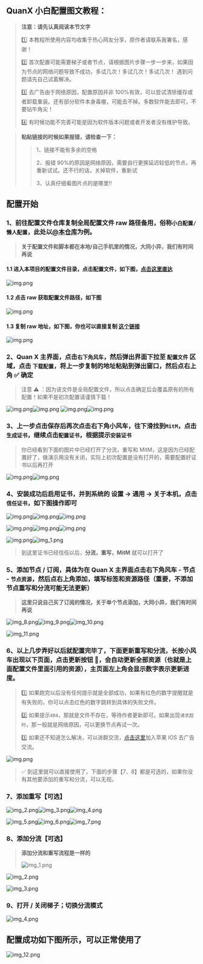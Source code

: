 ## QuanX 小白配置图文教程：

> **注意：请先认真阅读本节文字**
>
> 1️⃣ 本教程所使用内容均收集于热心网友分享，原作者请联系我署名，感谢！
>
> 2️⃣ 首次配置可能需要梯子或者节点，请根据图片步骤一步一步来，如果因为节点的网络问题导致不成功，多试几次！多试几次！多试几次！ 遇到问题请先自己试着解决。
>
> 3️⃣ 去广告由于网络原因，配置原因并非 100%有效，可以尝试清除缓存或者卸载重装。还有部分软件本身毒瘤，可能去不掉。多数软件能去即可，不要钻牛角尖！
>
> 4️⃣ 有时候功能不完善可能是因为软件版本问题或者开发者没有维护导致。

> **粘贴链接的时候如果报错，请检查一下：**
>
> > 1、链接不能有多余的空格
> >
> > 2、报错 90%的原因是网络原因，需要自行更换延迟较低的节点，再重新试试。还不行的话，关掉软件，重新试
> >
> > 3、认真仔细看图片点的是哪里‼️

## 配置开始

### 1、前往配置文件仓库复制全局配置文件 raw 路径备用，俗称`小白配置/懒人配置`，此处以[@本仓库](https://github.com/ipy/wool_scripts/tree/main/QuantumultX)为例。

> **关于配置文件和脚本都在本地/自己手机里的情况，大同小异，我们有时间再说**

#### 1.1 进入本项目的配置文件目录，点击配置文件，如下图，[点击这里直达](https://github.com/ipy/wool_scripts/tree/main/QuantumultX/config)

![img.png](../pic/quanX/how-to-use-00.png)

#### 1.2 点击 raw 获取配置文件路径，如下图

![img.png](../pic/quanX/how-to-use-00-01.png)

#### 1.3 复制 raw 地址，如下图，你也可以直接复制 [这个链接](https://raw.githubusercontent.com/ipy/wool_scripts/main/QuantumultX/config/QuanX.conf)

![img.png](../pic/quanX/how-to-use-00-02.png)

### 2、Quan X 主界面，点击`右下角风车`，然后弹出界面下拉至 `配置文件` 区域，点击 `下载配置`，将上一步复制的地址粘贴到弹出窗口，然后点右上角 ✅ 确定

> 注意 ⚠️ ：因为该文件是全局配置文件，所以点击确定后会覆盖原有的所有配置！如果不是初次配置请谨慎下载！

![img.png](../pic/quanX/how-to-use-01.png)![img.png](../pic/quanX/how-to-use-02.png)
![img.png](../pic/quanX/how-to-use-03.png)![img.png](../pic/quanX/how-to-use-04.png)

### 3、上一步点击保存后再次点击右下角小风车，往下滑找到`MitM`，点击`生成证书`，继续点击`配置证书`，根据提示`安装证书`

> 你已经看到下面的图片中已经打开了分流，重写和 MitM，这是因为已经配置好了，做演示用没有关闭，实际上初次配置是没有打开的，需要配置好证书以后再打开

![img.png](../pic/quanX/how-to-use-05.png)![img.png](../pic/quanX/how-to-use-06.png)

### 4、安装成功后启用证书，并到系统的 **设置 -> 通用 -> 关于本机**，点击`信任证书`，如下图操作即可

![img.png](../pic/quanX/how-to-use-07.png)![img.png](../pic/quanX/how-to-use-08.png)![img.png](../pic/quanX/how-to-use-09.png)

![img.png](../pic/quanX/how-to-use-10.png)![img.png](../pic/quanX/how-to-use-11.png)![img.png](../pic/quanX/how-to-use-12.png)

![img.png](../pic/quanX/img.png)![img_1.png](../pic/quanX/img_1.png)

> 到这里证书已经信任以后，**分流，重写，MitM** 就可以打开了

### 5、添加节点 / 订阅，具体为在 Quan X 主界面点击右下角风车 - 节点 - `节点资源`，然后点右上角添加，填写标签和资源路径（重要，不添加节点重写和分流可能无法更新）

> **这里只说自己买了订阅的情况，关于单个节点添加，大同小异，我们有时间再说**

![img_8.png](../pic/quanX/img_8.png)![img_9.png](../pic/quanX/img_9.png)![img_10.png](../pic/quanX/img_10.png)

![img_11.png](../pic/quanX/img_11.png)

### 6、以上几步弄好以后就配置完毕了，下面更新重写和分流，长按小风车出现以下页面，点击更新按钮 🔄，会自动更新全部资源（也就是上面配置文件里面引用的资源），主页面左上角会显示数字表示更新进度。

> 1️⃣ 如果跑完以后没有任何提示就是全部成功，如果有红色的数字提醒就是有失败的，你可以点击红色的数字跳转到具体的失败文件。
>
> 2️⃣ 如果提示`404`，那就是文件不存在，等待作者更新即可。如果出现`请求超时`，那一般就是网络原因，可以更换节点再试一次。
>
> 3️⃣ 如果还不知道怎么解决，可以进群交流，[点击这里](https://t.me/lanjieguanggao)加入苹果 IOS 去广告交流。

![img.png](../pic/quanX/how-to-use-21.png)

> ✅ 到这里就可以直接使用了，下面的步骤【7、8】都是可选的，如果你没有其他要添加的重写和分流，可以无视。

### 7、添加重写【可选】

![img_2.png](../pic/quanX/img_2.png)![img_3.png](../pic/quanX/img_3.png)![img_4.png](../pic/quanX/img_4.png)

![img_5.png](../pic/quanX/img_5.png)![img_6.png](../pic/quanX/img_6.png)![img_7.png](../pic/quanX/img_7.png)

### 8、添加分流【可选】

> **添加分流和重写流程是一样的**
>
> ![img_1.png](../pic/quanX/how-to-use-16.png)

![img_2.png](../pic/quanX/how-to-use-17.png)

![img_3.png](../pic/quanX/how-to-use-18.png)

### 9、打开 / 关闭梯子；切换分流模式

![img_4.png](../pic/quanX/how-to-use-19.png)

## 配置成功如下图所示，可以正常使用了

![img_12.png](../pic/quanX/img_12.png)
